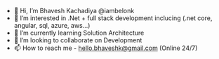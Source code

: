 - 👋 Hi, I’m Bhavesh Kachadiya @iambelonk
- 👀 I’m interested in .Net + full stack development inclucing (.net core, angular, sql, azure, aws...)
- 🌱 I’m currently learning Solution Architecture
- 💞️ I’m looking to collaborate on Development
- 📫 How to reach me - hello.bhaveshk@gmail.com (Online 24/7)

<!---
iambelonk/iambelonk is a ✨ special ✨ repository because its `README.md` (this file) appears on your GitHub profile.
You can click the Preview link to take a look at your changes.
--->
